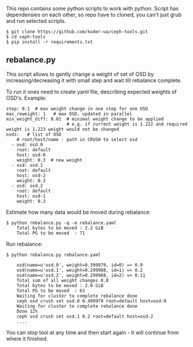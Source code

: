 This repo contains some python scripts to work with python.
Script has dependensies on each other, so repo have to cloned,
you can't just grub and run selected scripts.

    $ git clone https://github.com/koder-ua/ceph-tools.git
    $ cd ceph-tools
    $ pip install -r requirements.txt

rebalance.py
------------
    
This script allows to gently change a weight of set of OSD by increasing/decreasing it with small step
and wait till rebalance complete.

To run it ones need to create yaml file, describing expected weights of OSD's.
Example:

    step: 0.1  # max weight change in one step for one OSD
    max_reweight: 1   # max OSD, updated in parallel
    min_weight_diff: 0.01  # minimal weight change to be applied
                           # e.g. if current weight is 1.222 and required weight is 1.223 weight would not be changed
    osds:   # list of OSD
        # root/host/name - path in CRUSH to select osd
      - osd: osd.0
        root: default 
        host: osd-0
        weight: 0.3  # new weight
      - osd: osd.1
        root: default
        host: osd-2
        weight: 0.3
      - osd: osd.2
        root: default
        host: osd-1
        weight: 0.3

Estimate how many data would be moved during rebalance:

    $ python rebalance.py -q -e rebalance.yaml
        Total bytes to be moved : 2.2 GiB
        Total PG to be moved  : 71

Run rebalance:
    
    $ python rebalance.py rebalance.yaml 
        
        osd(name=u'osd.0', weight=0.399979, id=0) => 0.9
        osd(name=u'osd.1', weight=0.299988, id=1) => 0.2
        osd(name=u'osd.2', weight=0.299988, id=2) => 0.11
        Total sum of all weight changes 0.8
        Total bytes to be moved : 2.0 GiB
        Total PG to be moved  : 63
        Waiting for cluster to complete rebalance done
        ceph osd crush set osd.0 0.499979 root=default host=osd-0
        Waiting for cluster to complete rebalance done
        Done 12%
        ceph osd crush set osd.1 0.2 root=default host=osd-2
        ....

You can stop tool at any time and then start again - it will continue
from where it finished.
    